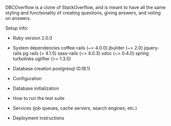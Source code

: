 DBCOverflow is a clone of StackOverflow, and is meant to have all the same styling and functionality of creating questions, giving answers, and voting on answers.

Setup info:

* Ruby version
    2.0.0

* System dependencies
    coffee-rails (~> 4.0.0)
    jbuilder (~> 2.0)
    jquery-rails
    pg
    rails (= 4.1.5)
    sass-rails (~> 4.0.3)
    sdoc (~> 0.4.0)
    spring
    turbolinks
    uglifier (>= 1.3.0)

* Database creation
    postgresql (0.18.1)

* Configuration

* Database initialization

* How to run the test suite

* Services (job queues, cache servers, search engines, etc.)

* Deployment instructions


